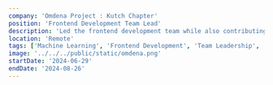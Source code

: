 ```yaml
---
company: 'Omdena Project : Kutch Chapter'
position: 'Frontend Development Team Lead'
description: 'Led the frontend development team while also contributing as a Lead ML Engineer. Our project, as part of the Local Chapter Challenge in Kutch, focused on promoting sustainable urban gardening.I helped the team develop a machine learning model that analyzed geolocation and environmental data to provide personalized plant cultivation recommendations for urban settings. This dual role allowed me to blend user interface design with innovative ML solutions, and we successfully completed the project in just six weeks.'
location: 'Remote'
tags: ['Machine Learning', 'Frontend Development', 'Team Leadership', 'Data Analysis']
image: '../../../public/static/omdena.png'
startDate: '2024-06-29'
endDate: '2024-08-26'
---
```

